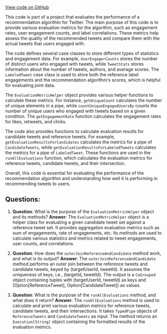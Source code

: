[View code on GitHub](https://github.com/misbahsy/the-algorithm/src/scala/com/twitter/simclusters_v2/scalding/evaluation/EvaluationMetricHelper.scala)

This code is part of a project that evaluates the performance of a recommendation algorithm for Twitter. The main purpose of this code is to provide various evaluation metrics for the algorithm, such as engagement rates, user engagement counts, and label correlations. These metrics help assess the quality of the recommended tweets and compare them with the actual tweets that users engaged with.

The code defines several case classes to store different types of statistics and engagement data. For example, `UserEngagerCounts` stores the number of distinct users who engaged with tweets, while `TweetStats` stores information about the number of tweets, authors, and average scores. The `LabeledTweet` case class is used to store both the reference label engagements and the recommendation algorithm's scores, which is helpful for evaluating joint data.

The `EvaluationMetricHelper` object provides various helper functions to calculate these metrics. For instance, `getUniqueCount` calculates the number of unique elements in a pipe, while `countUniqueEngagedUsersBy` counts the number of unique users who engaged with tweets based on a given condition. The `getEngagementRate` function calculates the engagement rates for likes, retweets, and clicks.

The code also provides functions to calculate evaluation results for candidate tweets and reference tweets. For example, `getEvaluationResultsForCandidates` calculates the metrics for a pipe of `CandidateTweets`, while `getEvaluationResultsForLabeledTweets` calculates the metrics for a pipe of `LabeledTweet`. These functions are used in the `runAllEvaluations` function, which calculates the evaluation metrics for reference tweets, candidate tweets, and their intersection.

Overall, this code is essential for evaluating the performance of the recommendation algorithm and understanding how well it is performing in recommending tweets to users.
## Questions: 
 1. **Question**: What is the purpose of the `EvaluationMetricHelper` object and its methods?
   **Answer**: The `EvaluationMetricHelper` object is a helper class for evaluating a given candidate tweet set against a reference tweet set. It provides aggregation evaluation metrics such as sum of engagements, rate of engagements, etc. Its methods are used to calculate various statistics and metrics related to tweet engagements, user counts, and correlations.

2. **Question**: How does the `outerJoinReferenceAndCandidate` method work, and what is its output?
   **Answer**: The `outerJoinReferenceAndCandidate` method performs an outer join between the reference tweets and candidate tweets, keyed by (targetUserId, tweetId). It assumes the uniqueness of keys, i.e., (targetId, tweetId). The output is a `CoGrouped` object containing tuples with (targetUserId, tweetId) as keys and (Option[ReferenceTweet], Option[CandidateTweet]) as values.

3. **Question**: What is the purpose of the `runAllEvaluations` method, and what does it return?
   **Answer**: The `runAllEvaluations` method is used to calculate and print various evaluation metrics for reference tweets, candidate tweets, and their intersections. It takes `TypedPipe` objects of `ReferenceTweets` and `CandidateTweets` as input. The method returns an `Execution[String]` object containing the formatted results of the evaluation metrics.